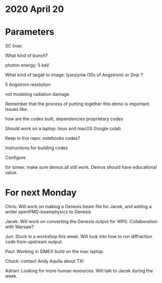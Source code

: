 # 2020 April 20

# Parameters

SC linac

What kind of bunch?

photon energy: 5 keV

What kind of target to image: lysozyme (10s of Angstrom) or 2nip ?

5 Angstrom resolution 

not modeling radiation damage. 

Remember that the process of putting together this demo is important. Issues like:

how are the codes built, dependencies
proprietary codes

Should work on a laptop: linux and macOS
Google colab

Keep in this repo:
    notebooks
    codes? 
    
Instructions for building codes

Configure

for simex: make sure demos all still work.
Demos should have educational value. 


# For next Monday

Chris: Will work on making a Genesis beam file for Jacek, and adding a writer openPMD-beamphysics to Genesis

Jacek: Will work on converting the Genesis output for WPG. 
       Collaboration with Warsaw?

Jun: Stuck in a workshop this week. Will look into how to run diffraction code from upstream output. 

Paul: Working in SIMEX build on the mac laptop. 

Chuck: contact Andy Aquila about TXI

Adrian: Looking for more human resources. Will talk to Jacek during the week. 






